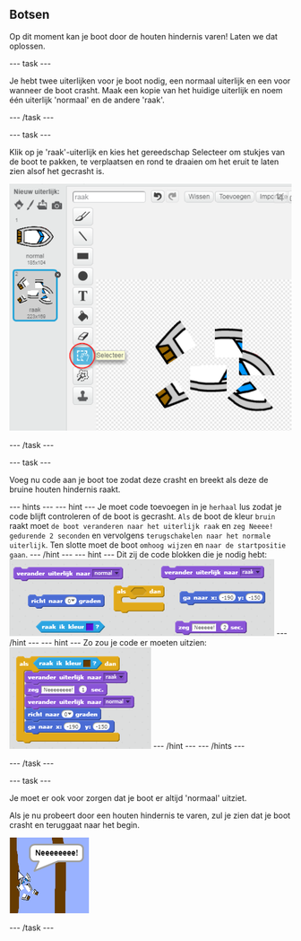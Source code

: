 ## Botsen

Op dit moment kan je boot door de houten hindernis varen! Laten we dat oplossen.

--- task ---

Je hebt twee uiterlijken voor je boot nodig, een normaal uiterlijk en een voor wanneer de boot crasht. Maak een kopie van het huidige uiterlijk en noem één uiterlijk 'normaal' en de andere 'raak'.

--- /task ---

--- task ---

Klik op je 'raak'-uiterlijk en kies het gereedschap Selecteer om stukjes van de boot te pakken, te verplaatsen en rond te draaien om het eruit te laten zien alsof het gecrasht is.

![screenshot](images/boat-hit-costume.png)

--- /task ---

--- task ---

Voeg nu code aan je boot toe zodat deze crasht en breekt als deze de bruine houten hindernis raakt.

--- hints --- --- hint --- Je moet code toevoegen in je `herhaal` lus zodat je code blijft controleren of de boot is gecrasht. `Als` de boot de kleur `bruin` raakt moet `de boot veranderen naar het uiterlijk raak` en `zeg Neeee! gedurende 2 seconden` en vervolgens `terugschakelen naar het normale uiterlijk`. Ten slotte moet de boot `omhoog wijzen` en `naar de startpositie gaan`. --- /hint --- --- hint --- Dit zij de code blokken die je nodig hebt: ![screenshot](images/boat-hit-blocks.png) --- /hint --- --- hint --- Zo zou je code er moeten uitzien: ![screenshot](images/boat-hit-code.png) --- /hint --- --- /hints ---

--- /task ---

--- task ---

Je moet er ook voor zorgen dat je boot er altijd 'normaal' uitziet.

Als je nu probeert door een houten hindernis te varen, zul je zien dat je boot crasht en teruggaat naar het begin.

![screenshot](images/boat-crash.png)

--- /task ---
